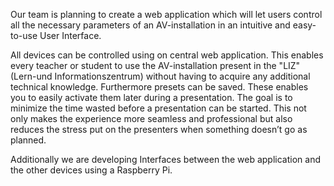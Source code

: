 Our team is planning to create a web application which will let users control all the necessary parameters of an AV-installation in an intuitive and easy-to-use User Interface.

All devices can be controlled using on central web application. This enables every teacher or student to use the AV-installation present in the "LIZ"(Lern-und Informationszentrum) without having to acquire any additional technical knowledge. Furthermore presets can be saved. These enables you to easily activate them later during a presentation. The goal is to minimize the time wasted before a presentation can be started. This not only makes the experience more seamless and professional but also reduces the stress put on the presenters when something doesn’t go as planned.

Additionally we are developing Interfaces between the web application and the other devices using a Raspberry Pi.
